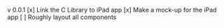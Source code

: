 v 0.0.1
[x] Link the C Library to iPad app
[x] Make a mock-up for the iPad app
[ ] Roughly layout all components